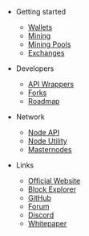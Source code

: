 - Getting started

  - [Wallets](getting-started/wallets.md)
  - [Mining](getting-started/mining.md)
  - [Mining Pools](getting-started/mining-pools.md)
  - [Exchanges](getting-started/exchanges.md)
  
- Developers

  - [API Wrappers](developers/api-wrappers.md)
  - [Forks](developers/forks.md)
  - [Roadmap](developers/roadmap.md)

- Network

  - [Node API](network/node-api.md)
  - [Node Utility](network/node-utility.md)
  - [Masternodes](network/masternodes.md)

- Links
  - [Official Website](https://arionum.com)
  - [Block Explorer](https://arionum.info)
  - [GitHub](https://github.com/arionum)
  - [Forum](https://forum.arionum.com)
  - [Discord](https://discordapp.com/invite/ZkrFqt4)
  - [Whitepaper](https://arionum.com/wp.pdf)
